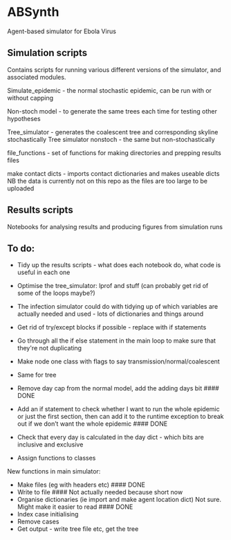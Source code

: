 # ABSynth

Agent-based simulator for Ebola Virus

## Simulation scripts

Contains scripts for running various different versions of the simulator, and associated modules.

Simulate_epidemic - the normal stochastic epidemic, can be run with or without capping

Non-stoch model - to generate the same trees each time for testing other hypotheses

Tree_simulator - generates the coalescent tree and corresponding skyline stochastically 
Tree simulator nonstoch - the same but non-stochastically

file_functions - set of functions for making directories and prepping results files

make contact dicts - imports contact dictionaries and makes useable dicts
NB the data is currently not on this repo as the files are too large to be uploaded

## Results scripts

Notebooks for analysing results and producing figures from simulation runs

## To do:

- Tidy up the results scripts - what does each notebook do, what code is useful in each one

- Optimise the tree_simulator: lprof and stuff
(can probably get rid of some of the loops maybe?)

- The infection simulator could do with tidying up of which variables are actually needed and used - lots of dictionaries and things around
- Get rid of try/except blocks if possible - replace with if statements
- Go through all the if else statement in the main loop to make sure that they're not duplicating
- Make node one class with flags to say transmission/normal/coalescent
- Same for tree

- Remove day cap from the normal model, add the adding days bit #### DONE
- Add an if statement to check whether I want to run the whole epidemic or just the first section, then can add it to the runtime exception to break out if we don’t want the whole epidemic #### DONE

- Check that every day is calculated in the day dict - which bits are inclusive and exclusive

- Assign functions to classes


New functions in main simulator:
- Make files (eg with headers etc) #### DONE
- Write to file #### Not actually needed because short now
- Organise dictionaries (ie import and make agent location dict) Not sure. Might make it easier to read #### DONE
- Index case initialising
- Remove cases
- Get output - write tree file etc, get the tree





